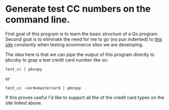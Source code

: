 # Generate test CC numbers on the command line.

First goal of this program is to learn the basic structure of a Go program. Second goal is to eliminate the need for me to go (no pun indented) to [this site](https://www.paypalobjects.com/en_US/vhelp/paypalmanager_help/credit_card_numbers.htm) constantly when testing ecommerce sites we are developing.

The idea here is that we can pipe the output of this program directly to pbcoby to grap a test credit card number like so:

```
test_cc | pbcopy
```

or

```
test_cc -card=mastercard | pbcopy
```

If this proves useful I'd like to support all the of the credit card types on the site linked above.
